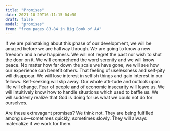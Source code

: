 ```yaml
---
title: "Promises"
date: 2021-10-29T16:11:15-04:00
draft: false
modal: "promises"
from: "from pages 83-84 in Big Book of AA"
---
```


If we are painstaking about this phase of our development, we will be amazed before we are halfway through. We are going to know a new freedom and a new happiness. We will not regret the past nor wish to shut the door on it. We will comprehend the word serenity and we will know peace. No matter how far down the scale we have gone, we will see how our experience can benefit others. That feeling of uselessness and self-pity will disappear. We will lose interest in selfish things and gain interest in our fellows. Self-seeking will slip away. Our whole atti-tude and outlook upon life will change. Fear of people and of economic insecurity will leave us. We will intuitively know how to handle situations which used to baffle us. We will suddenly realize that God is doing for us what we could not do for ourselves. 

Are these extravagant promises? We think not. They are being fulfilled among us—sometimes quickly, sometimes slowly. They will always materialize if we work for them.